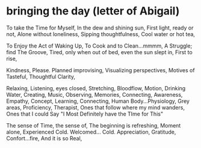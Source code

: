 # bringing the day (letter of Abigail)

To take the Time for Myself,
In the dew and shining sun,
First light, ready or not,
Alone without loneliness,
Sipping thoughtfulness,
Cool water or hot tea,

To Enjoy the Act of Waking Up,
To Cook and to Clean...mmmm,
A Struggle; find The Groove,
Tired, only when out of bed,
even the sun slept in,
First to rise,

Kindness, Please.
Planned improvising,
Visualizing perspectives,
Motives of Tasteful,
Thoughtful Clarity,

Relaxing, Listening, eyes closed,
Stretching, Bloodflow, Motion, Drinking Water,
Creating, Music, Observing, Memories, Connecting,
Awareness, Empathy, Concept, Learning, Connecting,
Human Body...Physiology, Grey areas,
Proficiency, Therapist,
Ones that follow where my mind wanders,
Ones that  I could Say "I Most Definitely have the TIme for This"

The sense of Time, the sense of,
The beginning is refreshing,
Moment alone,
Experienced Cold.
Welcomed... Cold.
Appreciation, Gratitude, Confort...fire,
And it is so Real,
